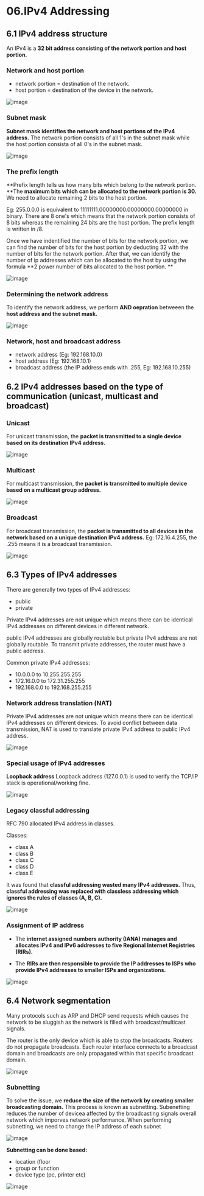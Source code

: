# 06.IPv4 Addressing

## 6.1 IPv4 address structure
An IPv4 is a **32 bit address consisting of the network portion and host portion.**

### Network and host portion
- network portion = destination of the network.
- host portion = destination of the device in the network.

![image](https://github.com/Fong20/Learning-repository/assets/150316121/826c0151-602a-44ab-82bb-501a0ea1e10a)

### Subnet mask
**Subnet mask identifies the network and host portions of the IPv4 address.** The network portion consists of all 1's in the subnet mask while the host portion consista of all 0's in the subnet mask.

![image](https://github.com/Fong20/Learning-repository/assets/150316121/b155232c-46ae-41f4-8b4a-63e0f0ff1131)


### The prefix length
**Prefix length tells us how many bits which belong to the network portion. **The **maximum bits which can be allocated to the network portion is 30.** We need to allocate remaining 2 bits to the host portion.

Eg: 255.0.0.0 is equivalent to 11111111.00000000.00000000.00000000 in binary. There are 8 one's which means that the network portion consists of 8 bits whereas the remaining 24 bits are the host portion. The prefix length is written in /8.

Once we have indentified the number of bits for the network portion, we can find the number of bits for the host portion by deducting 32 with the number of bits for the network portion. After that, we can identify the number of ip addresses which can be allocated to the host by using the formula **2 power number of bits allocated to the host portion.
**

![image](https://github.com/Fong20/Learning-repository/assets/150316121/5287e949-b8f3-4d3d-966e-2020a2fcf85e)

### Determining the network address
To identify the network address, we perform **AND oepration** betweeen the **host address and the subnet mask.**

![image](https://github.com/Fong20/Learning-repository/assets/150316121/bb16dd8d-2502-413c-bb4e-e72978a393eb)



### Network, host and broadcast address
- network address (Eg: 192.168.10.0)
- host address (Eg: 192.168.10.1)
- broadcast address (the IP address ends with .255, Eg: 192.168.10.255)

## 6.2 IPv4 addresses based on the type of communication (unicast, multicast and broadcast)

### Unicast
For unicast transmission, the **packet is transmitted to a single device based on its destination IPv4 address.**

![image](https://github.com/Fong20/Learning-repository/assets/150316121/6c56652f-059e-4bf9-9181-f34b656fb131)

### Multicast
For multicast transmission, the **packet is transmitted to multiple device based on a multicast group address.**

![image](https://github.com/Fong20/Learning-repository/assets/150316121/8a84ea05-0f91-49ce-a0d4-b47ec0e05fab)

### Broadcast
For broadcast transmission, the **packet is transmitted to all devices in the network based on a unique destination IPv4 address.** Eg: 172.16.4.255, the .255 means it is a broadcast transmission.

![image](https://github.com/Fong20/Learning-repository/assets/150316121/35c74e34-e1fe-410e-9631-47df06a2cde9)

## 6.3 Types of IPv4 addresses

There are generally two types of IPv4 addresses:
- public
- private

Private IPv4 addresses are not unique which means there can be identical IPv4 addresses on different devices in different network. 

public IPv4 addresses are globally routable but private IPv4 address are not globally routable. To transmit private addresses, the router must have a public address.

Common private IPv4 addresses:
- 10.0.0.0 to 10.255.255.255
- 172.16.0.0 to 172.31.255.255
- 192.168.0.0 to 192.168.255.255

### Network address translation (NAT)
Private IPv4 addresses are not unique which means there can be identical IPv4 addresses on different devices. To avoid conflict between data transmission, NAT is used to translate private IPv4 address to public IPv4 address.

![image](https://github.com/Fong20/Learning-repository/assets/150316121/0675a6f9-3b95-424b-a699-d3ffd839e012)

### Special usage of IPv4 addresses

**Loopback address**
Loopback address (127.0.0.1) is used to verify the TCP/IP stack  is operational/working fine.

![image](https://github.com/Fong20/Learning-repository/assets/150316121/7f181679-38a5-41da-be64-23eabc70eb32)


### Legacy classful addressing
RFC 790 allocated IPv4 address in classes.

Classes:
- class A
- class B
- class C
- class D
- class E

It was found that **classful addressing wasted many IPv4 addresses.** Thus, **classful addressing was replaced with classless addressing which ignores the rules of classes (A, B, C).**

![image](https://github.com/Fong20/Learning-repository/assets/150316121/abe90231-5644-4e22-9d68-640b64701611)


### Assignment of IP address
- The **internet assigned numbers authority (IANA)** **manages and allocates IPv4 and IPv6 addresses to five Regional Internet Registries (RIRs).**

- The **RIRs are then responsible to provide the IP addresses to ISPs who provide IPv4 addresses to smaller ISPs and organizations.**

![image](https://github.com/Fong20/Learning-repository/assets/150316121/c24467b7-6b8c-48b8-bc03-d0dff8f4b75a)


## 6.4 Network segmentation
Many protocols such as ARP and DHCP send requests which causes the network to be sluggish as the network is filled with broadcast/multicast signals. 

The router is the only device which is able to stop the broadcasts. Routers do not propagate broadcasts. Each router interface connects to a broadcast domain and broadcasts are only propagated within that specific broadcast domain.

![image](https://github.com/Fong20/Learning-repository/assets/150316121/71d97c59-67c5-4584-b57c-8b4a27b9a8cd)

### Subnetting
To solve the issue, we **reduce the size of the network by creating smaller broadcasting domain.** This process is known as subnetting. Subenetting reduces the number of devicea affected by the broadcasting signals overall network which imporves network performance. When performing subnetting, we need to change the IP address of each subnet

![image](https://github.com/Fong20/Learning-repository/assets/150316121/23a3adb4-5454-43e3-aca8-b6426d381855)


**Subnetting can be done based:**
- location (floor
- group or function
- device type (pc, printer etc)

![image](https://github.com/Fong20/Learning-repository/assets/150316121/c7eb0810-f947-4bf0-94b0-a7bdaa9195bf)

